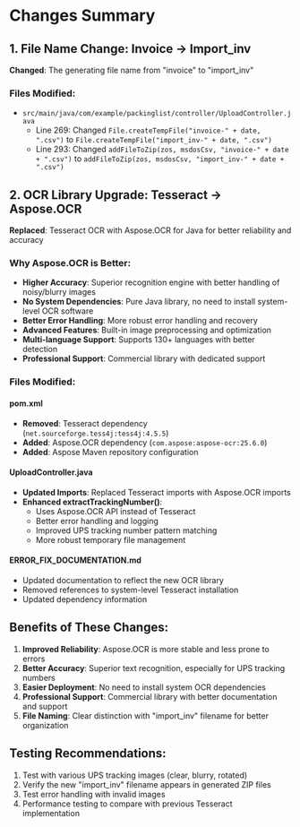 # Changes Summary

## 1. File Name Change: Invoice → Import_inv

**Changed**: The generating file name from "invoice" to "import_inv"

### Files Modified:
- `src/main/java/com/example/packinglist/controller/UploadController.java`
  - Line 269: Changed `File.createTempFile("invoice-" + date, ".csv")` to `File.createTempFile("import_inv-" + date, ".csv")`
  - Line 293: Changed `addFileToZip(zos, msdosCsv, "invoice-" + date + ".csv")` to `addFileToZip(zos, msdosCsv, "import_inv-" + date + ".csv")`

## 2. OCR Library Upgrade: Tesseract → Aspose.OCR

**Replaced**: Tesseract OCR with Aspose.OCR for Java for better reliability and accuracy

### Why Aspose.OCR is Better:
- **Higher Accuracy**: Superior recognition engine with better handling of noisy/blurry images
- **No System Dependencies**: Pure Java library, no need to install system-level OCR software
- **Better Error Handling**: More robust error handling and recovery
- **Advanced Features**: Built-in image preprocessing and optimization
- **Multi-language Support**: Supports 130+ languages with better detection
- **Professional Support**: Commercial library with dedicated support

### Files Modified:

#### pom.xml
- **Removed**: Tesseract dependency (`net.sourceforge.tess4j:tess4j:4.5.5`)
- **Added**: Aspose.OCR dependency (`com.aspose:aspose-ocr:25.6.0`)
- **Added**: Aspose Maven repository configuration

#### UploadController.java
- **Updated Imports**: Replaced Tesseract imports with Aspose.OCR imports
- **Enhanced extractTrackingNumber()**: 
  - Uses Aspose.OCR API instead of Tesseract
  - Better error handling and logging
  - Improved UPS tracking number pattern matching
  - More robust temporary file management

#### ERROR_FIX_DOCUMENTATION.md
- Updated documentation to reflect the new OCR library
- Removed references to system-level Tesseract installation
- Updated dependency information

## Benefits of These Changes:

1. **Improved Reliability**: Aspose.OCR is more stable and less prone to errors
2. **Better Accuracy**: Superior text recognition, especially for UPS tracking numbers
3. **Easier Deployment**: No need to install system OCR dependencies
4. **Professional Support**: Commercial library with better documentation and support
5. **File Naming**: Clear distinction with "import_inv" filename for better organization

## Testing Recommendations:

1. Test with various UPS tracking images (clear, blurry, rotated)
2. Verify the new "import_inv" filename appears in generated ZIP files
3. Test error handling with invalid images
4. Performance testing to compare with previous Tesseract implementation